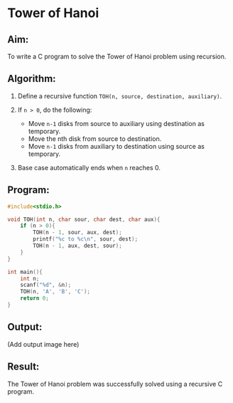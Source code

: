 # Tower of Hanoi

## Aim:

To write a C program to solve the Tower of Hanoi problem using recursion.

## Algorithm:

1. Define a recursive function `TOH(n, source, destination, auxiliary)`.
2. If `n > 0`, do the following:

   * Move `n-1` disks from source to auxiliary using destination as temporary.
   * Move the nth disk from source to destination.
   * Move `n-1` disks from auxiliary to destination using source as temporary.
3. Base case automatically ends when `n` reaches 0.

## Program:

```c
#include<stdio.h>

void TOH(int n, char sour, char dest, char aux){
    if (n > 0){
        TOH(n - 1, sour, aux, dest);
        printf("%c to %c\n", sour, dest);
        TOH(n - 1, aux, dest, sour);
    }
}

int main(){
    int n;
    scanf("%d", &n);
    TOH(n, 'A', 'B', 'C');
    return 0;
}
```

## Output:

(Add output image here)

## Result:

The Tower of Hanoi problem was successfully solved using a recursive C program.
